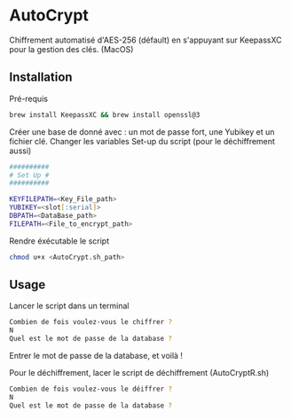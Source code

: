 # AutoCrypt
Chiffrement automatisé d'AES-256 (défault) en s'appuyant sur KeepassXC pour la gestion des clés. (MacOS)

## Installation
Pré-requis
```zsh
brew install KeepassXC && brew install openssl@3 
```
Créer une base de donné avec : un mot de passe fort, une Yubikey et un fichier clé.
Changer les variables Set-up du script (pour le déchiffrement aussi)
```zsh
##########
# Set Up #
##########

KEYFILEPATH=<Key_File_path>
YUBIKEY=<slot[:serial]>
DBPATH=<DataBase_path>
FILEPATH=<File_to_encrypt_path>
```
Rendre éxécutable le script
```zsh
chmod u+x <AutoCrypt.sh_path>
``` 
## Usage
Lancer le script dans un terminal
```zsh
Combien de fois voulez-vous le chiffrer ? 
N
Quel est le mot de passe de la database ?
```
Entrer le mot de passe de la database, et voilà !

Pour le déchiffrement, lacer le script de déchiffrement (AutoCryptR.sh)
```zsh
Combien de fois voulez-vous le déiffrer ? 
N
Quel est le mot de passe de la database ?
```
